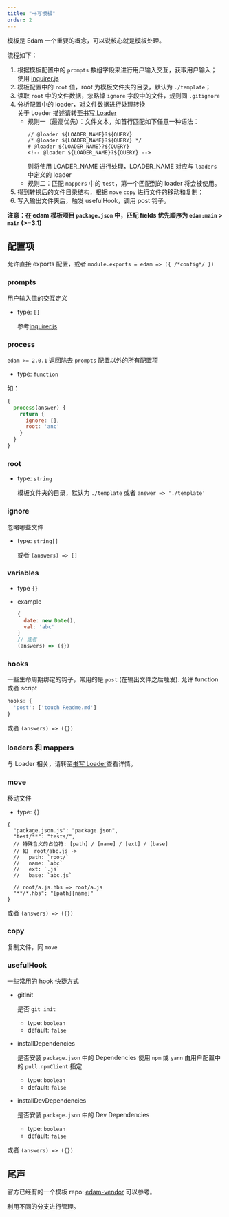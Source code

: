 ```yaml
---
title: "书写模板"
order: 2
---
```


模板是 Edam 一个重要的概念，可以说核心就是模板处理。

流程如下：

1. 根据模板配置中的 `prompts` 数组字段来进行用户输入交互，获取用户输入；  
   使用 [inquirer.js](https://github.com/SBoudrias/Inquirer.js/)
2. 模板配置中的 `root` 值，root 为模板文件夹的目录，默认为 `./template`；
3. 读取 `root` 中的文件数据，忽略掉 `ignore` 字段中的文件，规则同 `.gitignore`
4. 分析配置中的 loader，对文件数据进行处理转换  
    关于 Loader 描述请转至[书写 Loader](./write-loader_zh.md)
   - 规则一（最高优先）：文件文本，如首行匹配如下任意一种语法：
     ```text
     // @loader ${LOADER_NAME}?${QUERY}
     /* @loader ${LOADER_NAME}?${QUERY} */
     # @loader ${LOADER_NAME}?${QUERY}
     <!-- @loader ${LOADER_NAME}?${QUERY} -->
     ```
     则将使用 LOADER_NAME 进行处理，LOADER_NAME 对应与 `loaders` 中定义的 loader
   - 规则二：匹配 `mappers` 中的 `test`，第一个匹配到的 loader 将会被使用。
5. 得到转换后的文件目录结构，根据 `move` `copy` 进行文件的移动和复制；
6. 写入输出文件夹后，触发 usefulHook，调用 post 钩子。

**注意：在 edam 模板项目 `package.json` 中，匹配 fields 优先顺序为 `edam:main` > `main` (>=3.1)**

## 配置项

允许直接 exports 配置，或者 `module.exports = edam => ({ /*config*/ })`

### prompts

用户输入值的交互定义

- type: `[]`

  参考[inquirer.js](https://github.com/SBoudrias/Inquirer.js/)

### process

`edam >= 2.0.1` 返回除去 `prompts` 配置以外的所有配置项

- type: `function`

如：

```javascript
{
  process(answer) {
    return {
      ignore: [],
      root: 'anc'
    }
  }
}
```

### root

- type: `string`

  模板文件夹的目录，默认为 `./template`
  或者 `answer => './template'`

### ignore

忽略哪些文件

- type: `string[]`

  或者 `(answers) => []`

### variables

- type `{}`
- example

  ```javascript
  {
    date: new Date(),
    val: 'abc'
  }
  // 或者
  (answers) => ({})
  ```

### hooks

一些生命周期绑定的钩子，常用的是 `post` (在输出文件之后触发).
允许 function 或者 script

```javascript
hooks: {
  'post': ['touch Readme.md']
}
```

或者 `(answers) => ({})`

### loaders 和 mappers

与 Loader 相关，请转至[书写 Loader](./write-loader_zh.md)查看详情。

### move

移动文件

- type: `{}`

```json5
{
  "package.json.js": "package.json",
  "test/**": "tests/",
  // 特殊含义的占位符: [path] / [name] / [ext] / [base]
  // 如  root/abc.js ->
  //   path: `root/`
  //   name: `abc`
  //   ext: `.js`
  //   base: `abc.js`

  // root/a.js.hbs => root/a.js
  "**/*.hbs": "[path][name]"
}
```

或者 `(answers) => ({})`

### copy

复制文件，同 `move`

### usefulHook

一些常用的 hook 快捷方式

- gitInit

  是否 `git init`

  - type: `boolean`
  - default: `false`

- installDependencies

  是否安装 `package.json` 中的 Dependencies
  使用 `npm` 或 `yarn` 由用户配置中的 `pull.npmClient` 指定

  - type: `boolean`
  - default: `false`

- installDevDependencies

  是否安装 `package.json` 中的 Dev Dependencies

  - type: `boolean`
  - default: `false`

或者 `(answers) => ({})`

## 尾声

官方已经有的一个模板 repo: [edam-vendor](https://github.com/imcuttle/edam-vendor) 可以参考。

利用不同的分支进行管理。
